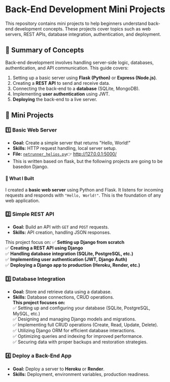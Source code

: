 # Back-End Development Mini Projects

This repository contains mini projects to help beginners understand back-end development concepts. These projects cover topics such as web servers, REST APIs, database integration, authentication, and deployment.


## 📝 Summary of Concepts

Back-end development involves handling server-side logic, databases, authentication, and API communication. This guide covers:
1. Setting up a basic server using **Flask (Python)** or **Express (Node.js)**.
2. Creating a **REST API** to send and receive data.
3. Connecting the back-end to a **database** (SQLite, MongoDB).
4. Implementing **user authentication** using JWT.
5. **Deploying** the back-end to a live server.


## 📌 Mini Projects

### **1️⃣ Basic Web Server**
- **Goal:** Create a simple server that returns "Hello, World!"
- **Skills:** HTTP request handling, local server setup.
- **File:** [`netrunner_helios.py`](./netrunner_helios.py)👉 http://127.0.0.1:5000/
- This is written based on flask, but the following projects are going to be basedon Django.

#### 🔹 **What I Built**
I created a **basic web server** using Python and Flask. It listens for incoming requests and responds with `"Hello, World!"`. This is the foundation of any web application.

### **2️⃣ Simple REST API**
- **Goal:** Build an API with `GET` and `POST` requests.
- **Skills:** API creation, handling JSON responses.

This project focus on:
✅ **Setting up Django from scratch**  
✅ **Creating a REST API using Django**  
✅ **Handling database integration (SQLite, PostgreSQL, etc.)**  
✅ **Implementing user authentication (JWT, Django Auth)**  
✅ **Deploying a Django app to production (Heroku, Render, etc.)**  


### **3️⃣ Database Integration**  
- **Goal:** Store and retrieve data using a database.  
- **Skills:** Database connections, CRUD operations.  
**This project focuses on:**  
✅ Setting up and configuring your database (SQLite, PostgreSQL, MySQL, etc.)  
✅ Designing and managing Django models and migrations.  
✅ Implementing full CRUD operations (Create, Read, Update, Delete).  
✅ Utilizing Django ORM for efficient database interactions.  
✅ Optimizing queries and indexing for improved performance.  
✅ Securing data with proper backups and restoration strategies.


### **4️⃣ Deploy a Back-End App**
- **Goal:** Deploy a server to **Heroku** or **Render**.
- **Skills:** Deployment, environment variables, production readiness.
